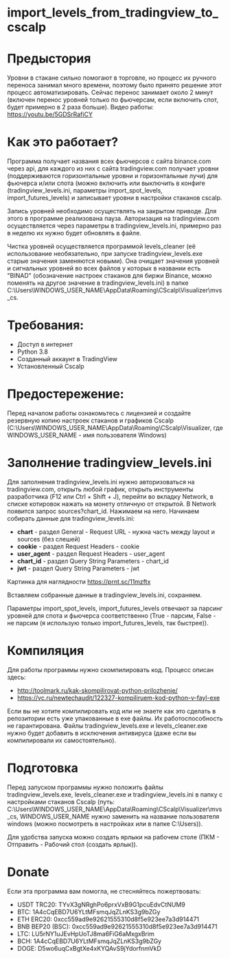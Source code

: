 # import_levels_from_tradingview_to_cscalp



# Предыстория
Уровни в стакане сильно помогают в торговле, но процесс их ручного переноса занимал много времени, поэтому было принято решение этот процесс автоматизировать.
Сейчас перенос занимает около 2 минут (включен перенос уровней только по фьючерсам, если включить спот, будет примерно в 2 раза больше).
Видео работы: https://youtu.be/5GDSrRafiCY

# Как это работает?
Программа получает названия всех фьючерсов с сайта binance.com через api, для каждого из них с сайта tradingview.com получает уровни (поддерживаются горизонтальные уровни и горизонтальные лучи) для фьючерса и/или спота (можно включить или выключить в конфиге (tradingview_levels.ini, параметры import_spot_levels, import_futures_levels) и записывает уровни в настройки стаканов cscalp.

Запись уровней необходимо осуществлять на закрытом приводе. Для этого в программе реализована пауза.
Авторизация на tradingview.com осуществляется через параметры в tradingview_levels.ini, примерно раз в неделю их нужно будет обновлять в файле.

Чистка уровней осуществляется программой levels_cleaner (её использование необязательно, при запуске tradingview_levels.exe старые значения заменяются новыми). Она очищает значения уровней и сигнальных уровней во всех файлов у которых в названии есть "BINAD" (обозначение настроек стаканов для биржи Binance, можно поменять на другое значение в tradingview_levels.ini) в папке C:\Users\WINDOWS_USER_NAME\AppData\Roaming\CScalp\Visualizer\mvs_cs.

# Требования:
* Доступ в интернет
* Python 3.8
* Созданный аккаунт в TradingView
* Установленный Cscalp

# Предостережение:
Перед началом работы ознакомьтесь с лицензией и создайте резервную копию настроек стаканов и графиков Cscalp (C:\Users\WINDOWS_USER_NAME\AppData\Roaming\CScalp\Visualizer, где WINDOWS_USER_NAME - имя пользователя Windows)

# Заполнение tradingview_levels.ini
Для заполнения tradingview_levels.ini нужно авторизоваться на tradingview.com, открыть любой график, открыть инструменты разработчика (F12 или Ctrl + Shift + J), перейти во вкладку Network, в списке котировок нажать на монету отличную от открытой. В Network появится запрос sources?chart_id. Нажимаем на него. Начинаем собирать данные для tradingview_levels.ini:

* **chart** - раздел General - Request URL - нужна часть между layout и sources (без слешей)
* **cookie** - раздел Request Headers - cookie
* **user_agent** - раздел Request Headers - user_agent
* **chart_id** - раздел Query String Parameters - chart_id
* **jwt** - раздел Query String Parameters - jwt

Картинка для наглядности https://prnt.sc/11mzftx

Вставляем собранные данные в tradingview_levels.ini, сохраняем.

Параметры import_spot_levels, import_futures_levels отвечают за парсинг уровней для спота и фьючерса соответственно (True - парсим, False - не парсим (я использую только import_futures_levels, так быстрее)).

# Компиляция
Для работы программы нужно скомпилировать код.
Процесс описан здесь:
* http://toolmark.ru/kak-skompilirovat-python-prilozhenie/
* https://vc.ru/newtechaudit/122327-kompiliruem-kod-python-v-fayl-exe

Если вы не хотите компилировать код или не знаете как это сделать в репозитории есть уже упакованные в exe файлы. Их работоспособность не гарантирована. Файлы tradingview_levels.exe и levels_cleaner.exe нужно будет добавить в исключения антивируса (даже если вы компилировали их самостоятельно).

# Подготовка
Перед запуском программы нужно положить файлы tradingview_levels.exe, levels_cleaner.exe и tradingview_levels.ini в папку с настройками стаканов Cscalp (путь:  C:\Users\WINDOWS_USER_NAME\AppData\Roaming\CScalp\Visualizer\mvs_cs, WINDOWS_USER_NAME нужно заменить на название пользователя windows (можно посмотреть в настройках или в папке C:\Users)).

Для удобства запуска можно создать ярлыки на рабочем столе (ПКМ - Отправить - Рабочий стол (создать ярлык)).

# Donate
Если эта программа вам помогла, не стесняйтесь пожертвовать:
* USDT TRC20: TYvX3gNRghPo6prxVxB9G1pcuEdvCtNUM9 
* BTC: 1A4cCqEBD7U6YLtMFsmqJqZLnKS3g9bZGy
* ETH ERC20: 0xcc559ad9e92621555310d8f5e923ee7a3d914471
* BNB BEP20 (BSC): 0xcc559ad9e92621555310d8f5e923ee7a3d914471
* LTC: LU5rNY1uJEvHpUoTJ8ma6FiG6aMxgxBrim
* BCH: 1A4cCqEBD7U6YLtMFsmqJqZLnKS3g9bZGy
* DOGE: D5wo6uqCxBgtXe4xKYQAvS9jYdorfnmVkD


